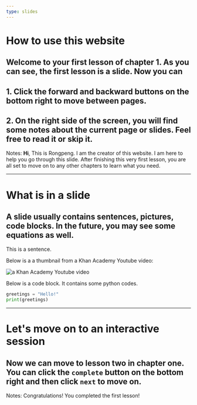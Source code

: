 ```yaml
---
type: slides
---
```


# How to use this website


## Welcome to your first lesson of chapter 1. As you can see, the first lesson is a slide. Now you can

## 1. Click the forward and backward buttons on the **bottom right** to move between pages.
## 2. On the right side of the screen, you will find some notes about the current page or slides. Feel free to read it or skip it.


Notes: **Hi**, This is Rongpeng. I am the creator of this website. I am here to help you go through this slide. After finishing this very first lesson, you are all set to move on to any other chapters to learn what you need.

---

# What is in a slide

## A slide usually contains sentences, pictures, code blocks. In the future, you may see some equations as well.

This is a sentence.

Below is a a thumbnail from a Khan Academy Youtube video:

![a Khan Academy Youtube video](https://i1.ytimg.com/vi/4ZWbeESjv4M/default.jpg)

Below is a code block. It contains some python codes.

```python
greetings = "Hello!"
print(greetings)
```

---

# Let's move on to an interactive session

## Now we can move to lesson two in chapter one. You can click the `complete` button on the bottom right and then click `next` to move on.

Notes: Congratulations! You completed the first lesson!

